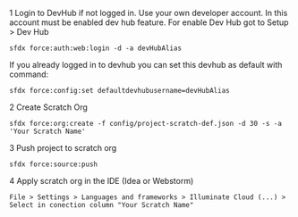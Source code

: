 1 Login to DevHub if not logged in.
Use your own developer account.
In this account must be enabled dev hub feature.
For enable Dev Hub got to Setup > Dev Hub
   ~~~
   sfdx force:auth:web:login -d -a devHubAlias
   ~~~
If you already logged in to devhub you can set this devhub as default with command:
   ~~~
   sfdx force:config:set defaultdevhubusername=devHubAlias
   ~~~
2 Create Scratch Org
~~~
sfdx force:org:create -f config/project-scratch-def.json -d 30 -s -a 'Your Scratch Name'
~~~
3 Push project to scratch org
~~~
sfdx force:source:push
~~~
4 Apply scratch org in the IDE (Idea or Webstorm)
~~~
File > Settings > Languages and frameworks > Illuminate Cloud (...) > Select in conection column "Your Scratch Name"
~~~